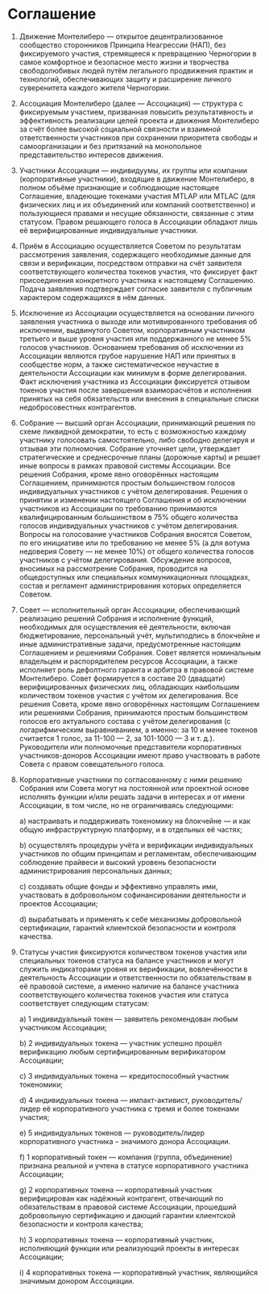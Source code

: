 Соглашение
==========

1. Движение Монтелиберо — открытое децентрализованное сообщество сторонников Принципа Неагрессии (НАП), без фиксируемого
   участия, стремящееся к превращению Черногории в самое комфортное и безопасное место жизни и творчества свободолюбивых
   людей путём легального продвижения практик и технологий, обеспечивающих защиту и расширение личного суверенитета
   каждого жителя Черногории.


2. Ассоциация Монтелиберо (далее — Ассоциация) — структура с фиксируемым участием, призванная повысить результативность
   и эффективность реализации целей проекта и движения Монтелиберо за счёт более высокой социальной связности и взаимной
   ответственности участников при сохранении приоритета свободы и самоорганизации и без притязаний на монопольное
   представительство интересов движения.


3. Участники Ассоциации — индивидуумы, их группы или компании (корпоративные участники), входящие в движение 
   Монтелиберо, в полном объёме признающие и соблюдающие настоящее Соглашение, владеющие токенами участия MTLAP или 
   MTLAC (для физических лиц и их объединений или компаний соответственно) и пользующиеся правами и несущие обязанности,
   связанные с этим статусом.
   Правом решающего голоса в Ассоциации обладают лишь её верифицированные индивидуальные участники.

4. Приём в Ассоциацию осуществляется Советом по результатам рассмотрения заявления, содержащего необходимые данные для
   связи и верификации, посредством отправки на счёт заявителя соответствующего количества токенов участия, что
   фиксирует факт присоединения конкретного участника к настоящему Соглашению.
   Подача заявления подтверждает согласие заявителя с публичным характером содержащихся в нём данных.


5. Исключение из Ассоциации осуществляется на основании личного заявления участника о выходе или мотивированного
   требования об исключении, выдвинутого Советом, корпоративным участником третьего и выше уровня участия или
   поддержанного не менее 5% голосов участников. Основанием требования об исключении из Ассоциации являются грубое
   нарушение НАП или принятых в сообществе норм, а также систематическое неучастие в деятельности Ассоциации как минимум
   в форме делегирования. Факт исключения участника из Ассоциации фиксируется отзывом токенов участия после завершения
   взаиморасчётов и исполнения принятых на себя обязательств или внесения в специальные списки
   недобросовестных контрагентов.


6. Собрание — высший орган Ассоциации, принимающий решения по схеме ликвидной демократии, то есть с возможностью каждому
   участнику голосовать самостоятельно, либо свободно делегируя и отзывая эти полномочия. Собрание уточняет цели,
   утверждает стратегические и среднесрочные планы (дорожные карты) и решает иные вопросы в рамках правовой системы
   Ассоциации. Все решения Собрания, кроме явно оговорённых настоящим Соглашением, принимаются простым большинством
   голосов индивидуальных участников с учётом делегирования. Решения о принятии и изменении настоящего Соглашения и об
   исключении участников из Ассоциации по требованию принимаются квалифицированным большинством в 75% общего количества
   голосов индивидуальных участников с учётом делегирования. Вопросы на голосование участников Собрания вносятся
   Советом, по его инициативе или по требованию не менее 5% (а для вотума недоверия Совету — не менее 10%) от общего
   количества голосов участников с учётом делегирования. Обсуждение вопросов, вносимых на рассмотрение Собрания,
   проводится на общедоступных или специальных коммуникационных площадках, состав и регламент администрирования которых
   определяется Советом.


7. Совет — исполнительный орган Ассоциации, обеспечивающий реализацию решений Собрания и исполнение функций, необходимых
   для осуществления её деятельности, включая бюджетирование, персональный учёт, мультиподпись в блокчейне и иные
   административные задачи, предусмотренные настоящим Соглашением и решениями Собрания. Совет является номинальным
   владельцем и распорядителем ресурсов Ассоциации, а также исполняет роль дефолтного гаранта и арбитра в правовой
   системе Монтелиберо. Совет формируется в составе 20 (двадцати) верифицированных физических лиц, обладающих наибольшим
   количеством токенов участия с учётом их делегирования. Все решения Совета, кроме явно оговорённых
   настоящим Соглашением или решениями Собрания, принимаются простым большинством голосов его актуального состава с
   учётом делегирования (с логарифмическим выравниванием, а именно: за 10 и менее токенов считается 1
   голос, за 11-100 — 2, за 101-1000 — 3 и т. д.). Руководители или полномочные представители корпоративных
   участников-доноров Ассоциации имеют право участвовать в работе Совета с правом совещательного голоса.


8. Корпоративные участники по согласованному с ними решению Собрания или Совета могут на постоянной или проектной основе
   исполнять функции и/или решать задачи в интересах и от имени Ассоциации, в том числе, но не ограничиваясь следующими:

   a) настраивать и поддерживать токеномику на блокчейне — и как общую инфраструктурную платформу, и в отдельных её
   частях;

   b) осуществлять процедуры учёта и верификации индивидуальных участников по общим принципам и регламентам,
   обеспечивающим соблюдение прайвеси и высокий уровень безопасности администрирования персональных данных;

   c) создавать общие фонды и эффективно управлять ими, участвовать в добровольном софинансировании деятельности и
   проектов Ассоциации;

   d) вырабатывать и применять к себе механизмы добровольной сертификации, гарантий клиентской безопасности и контроля
   качества.


9. Статусы участия фиксируются количеством токенов участия или специальных токенов статуса на балансе участников и могут
   служить индикаторами уровня их верификации, вовлечённости в деятельность Ассоциации и ответственности по
   обязательствам в её правовой системе, а именно наличие на балансе участника соответствующего количества токенов
   участия или статуса соответствует следующим статусам:
   
   a) 1 индивидуальный токен — заявитель рекомендован любым участником Ассоциации;
   
   b) 2 индивидуальных токена — участник успешно прошёл верификацию любым сертифицированным верификатором Ассоциации;

   c) 3 индивидуальных токена — кредитоспособный участник токеномики;

   d) 4 индивидуальных токена — импакт-активист, руководитель/лидер её корпоративного участника с тремя и более 
      токенами участия;

   e) 5 индивидуальных токенов — руководитель/лидер корпоративного участника – значимого донора Ассоциации.

   f) 1 корпоративный токен — компания (группа, объединение) признана реальной и учтена в статусе
   корпоративного участника Ассоциации;

   g) 2 корпоративных токена — корпоративный участник верифицирован как надёжный контрагент, отвечающий по
   обязательствам в правовой системе Ассоциации, прошедший добровольную сертификацию и дающий гарантии клиентской
   безопасности и контроля качества;

   h) 3 корпоративных токена — корпоративный участник, исполняющий функции или реализующий проекты в интересах
   Ассоциации;

   i) 4 корпоративных токена — корпоративный участник, являющийся значимым донором Ассоциации.

